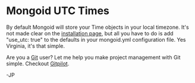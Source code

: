 <!--
author: JP
publish: Fri Sep 24 2010 03:36:31 GMT-0500 (CDT)
status: publish
type: post
link: https://procbits.wordpress.com/2010/09/23/mongoid-utc-times/
tags: MongoDB, Rails, Ruby
slug: 2010/09/23/mongoid-utc-times
-->

Mongoid UTC Times
=================

By default Mongoid will store your Time objects in your local timezone.
It's not made clear on the [installation
page](http://mongoid.org/docs/installation/), but all you have to do is
add "use\_utc: true" to the defaults in your mongoid.yml configuration
file. Yes Virginia, it's that simple.

Are you a [Git](http://gitpilot.com) user? Let me help you make project
management with Git simple. Checkout [Gitpilot](http://gitpilot.com).

-JP

